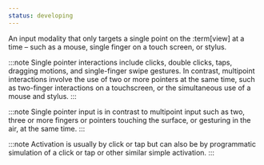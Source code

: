 ```yaml
---
status: developing
---
```


An input modality that only targets a single point on the :term[view] at a time – such as a mouse, single finger on a touch screen, or stylus.

:::note
Single pointer interactions include clicks, double clicks, taps, dragging motions, and single-finger swipe gestures. In contrast, multipoint interactions involve the use of two or more pointers at the same time, such as two-finger interactions on a touchscreen, or the simultaneous use of a mouse and stylus.
:::

:::note
Single pointer input is in contrast to multipoint input such as two, three or more fingers or pointers touching the surface, or gesturing in the air, at the same time.
:::

:::note
Activation is usually by click or tap but can also be by programmatic simulation of a click or tap or other similar simple activation.
:::